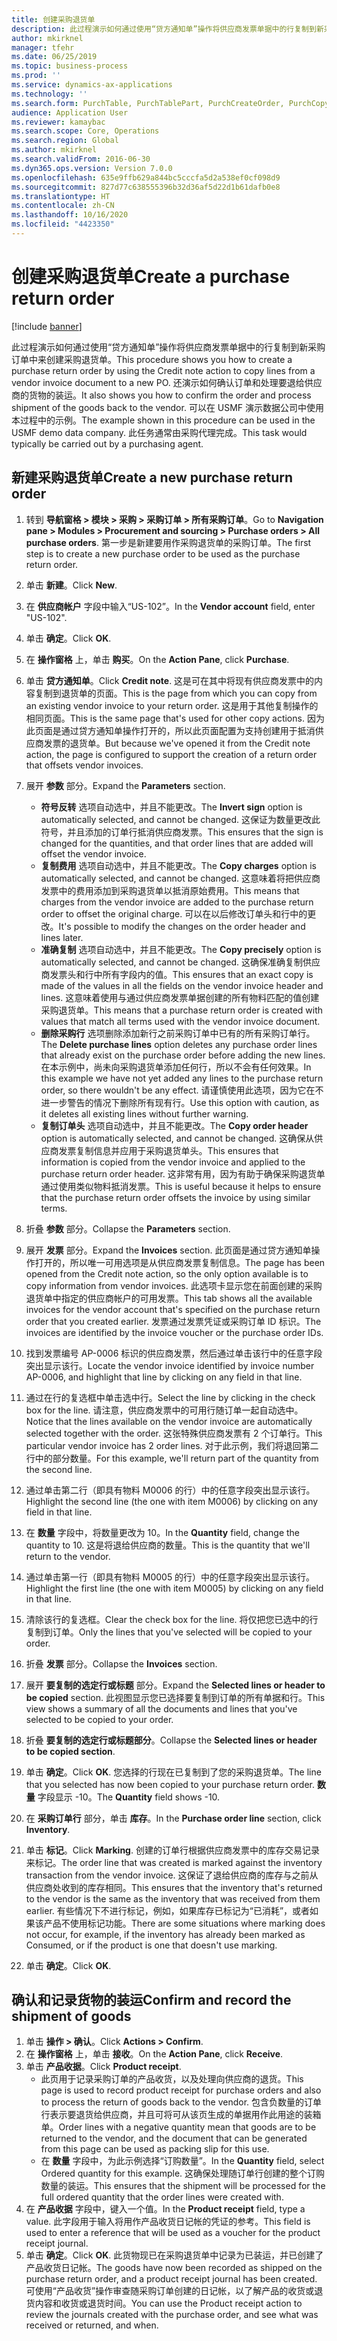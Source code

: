 ```yaml
---
title: 创建采购退货单
description: 此过程演示如何通过使用“贷方通知单”操作将供应商发票单据中的行复制到新采购订单中来创建采购退货单。
author: mkirknel
manager: tfehr
ms.date: 06/25/2019
ms.topic: business-process
ms.prod: ''
ms.service: dynamics-ax-applications
ms.technology: ''
ms.search.form: PurchTable, PurchTablePart, PurchCreateOrder, PurchCopying, InventMarking, PurchEditLines
audience: Application User
ms.reviewer: kamaybac
ms.search.scope: Core, Operations
ms.search.region: Global
ms.author: mkirknel
ms.search.validFrom: 2016-06-30
ms.dyn365.ops.version: Version 7.0.0
ms.openlocfilehash: 635e9ffb629a844bc5cccfa5d2a538ef0cf098d9
ms.sourcegitcommit: 827d77c638555396b32d36af5d22d1b61dafb0e8
ms.translationtype: HT
ms.contentlocale: zh-CN
ms.lasthandoff: 10/16/2020
ms.locfileid: "4423350"
---
```

# <a name="create-a-purchase-return-order"></a><span data-ttu-id="aa75a-103">创建采购退货单</span><span class="sxs-lookup"><span data-stu-id="aa75a-103">Create a purchase return order</span></span>

[!include [banner](../../includes/banner.md)]

<span data-ttu-id="aa75a-104">此过程演示如何通过使用“贷方通知单”操作将供应商发票单据中的行复制到新采购订单中来创建采购退货单。</span><span class="sxs-lookup"><span data-stu-id="aa75a-104">This procedure shows you how to create a purchase return order by using the Credit note action to copy lines from a vendor invoice document to a new PO.</span></span> <span data-ttu-id="aa75a-105">还演示如何确认订单和处理要退给供应商的货物的装运。</span><span class="sxs-lookup"><span data-stu-id="aa75a-105">It also shows you how to confirm the order and process shipment of the goods back to the vendor.</span></span> <span data-ttu-id="aa75a-106">可以在 USMF 演示数据公司中使用本过程中的示例。</span><span class="sxs-lookup"><span data-stu-id="aa75a-106">The example shown in this procedure can be used in the USMF demo data company.</span></span> <span data-ttu-id="aa75a-107">此任务通常由采购代理完成。</span><span class="sxs-lookup"><span data-stu-id="aa75a-107">This task would typically be carried out by a purchasing agent.</span></span>

## <a name="create-a-new-purchase-return-order"></a><span data-ttu-id="aa75a-108">新建采购退货单</span><span class="sxs-lookup"><span data-stu-id="aa75a-108">Create a new purchase return order</span></span>
1. <span data-ttu-id="aa75a-109">转到 **导航窗格 > 模块 > 采购 > 采购订单 > 所有采购订单**。</span><span class="sxs-lookup"><span data-stu-id="aa75a-109">Go to **Navigation pane > Modules > Procurement and sourcing > Purchase orders > All purchase orders**.</span></span> <span data-ttu-id="aa75a-110">第一步是新建要用作采购退货单的采购订单。</span><span class="sxs-lookup"><span data-stu-id="aa75a-110">The first step is to create a new purchase order to be used as the purchase return order.</span></span>  
2. <span data-ttu-id="aa75a-111">单击 **新建**。</span><span class="sxs-lookup"><span data-stu-id="aa75a-111">Click **New**.</span></span>
3. <span data-ttu-id="aa75a-112">在 **供应商帐户** 字段中输入“US-102”。</span><span class="sxs-lookup"><span data-stu-id="aa75a-112">In the **Vendor account** field, enter "US-102".</span></span>
4. <span data-ttu-id="aa75a-113">单击 **确定**。</span><span class="sxs-lookup"><span data-stu-id="aa75a-113">Click **OK**.</span></span>
5. <span data-ttu-id="aa75a-114">在 **操作窗格** 上，单击 **购买**。</span><span class="sxs-lookup"><span data-stu-id="aa75a-114">On the **Action Pane**, click **Purchase**.</span></span>
6. <span data-ttu-id="aa75a-115">单击 **贷方通知单**。</span><span class="sxs-lookup"><span data-stu-id="aa75a-115">Click **Credit note**.</span></span> <span data-ttu-id="aa75a-116">这是可在其中将现有供应商发票中的内容复制到退货单的页面。</span><span class="sxs-lookup"><span data-stu-id="aa75a-116">This is the page from which you can copy from an existing vendor invoice to your return order.</span></span> <span data-ttu-id="aa75a-117">这是用于其他复制操作的相同页面。</span><span class="sxs-lookup"><span data-stu-id="aa75a-117">This is the same page that's used for other copy actions.</span></span> <span data-ttu-id="aa75a-118">因为此页面是通过贷方通知单操作打开的，所以此页面配置为支持创建用于抵消供应商发票的退货单。</span><span class="sxs-lookup"><span data-stu-id="aa75a-118">But because we've opened it from the Credit note action, the page is configured to support the creation of a return order that offsets vendor invoices.</span></span>  
7. <span data-ttu-id="aa75a-119">展开 **参数** 部分。</span><span class="sxs-lookup"><span data-stu-id="aa75a-119">Expand the **Parameters** section.</span></span>
    - <span data-ttu-id="aa75a-120">**符号反转** 选项自动选中，并且不能更改。</span><span class="sxs-lookup"><span data-stu-id="aa75a-120">The **Invert sign** option is automatically selected, and cannot be changed.</span></span> <span data-ttu-id="aa75a-121">这保证为数量更改此符号，并且添加的订单行抵消供应商发票。</span><span class="sxs-lookup"><span data-stu-id="aa75a-121">This ensures that the sign is changed for the quantities, and that order lines that are added will offset the vendor invoice.</span></span>  
    - <span data-ttu-id="aa75a-122">**复制费用** 选项自动选中，并且不能更改。</span><span class="sxs-lookup"><span data-stu-id="aa75a-122">The **Copy charges** option is automatically selected, and cannot be changed.</span></span> <span data-ttu-id="aa75a-123">这意味着将把供应商发票中的费用添加到采购退货单以抵消原始费用。</span><span class="sxs-lookup"><span data-stu-id="aa75a-123">This means that charges from the vendor invoice are added to the purchase return order to offset the original charge.</span></span> <span data-ttu-id="aa75a-124">可以在以后修改订单头和行中的更改。</span><span class="sxs-lookup"><span data-stu-id="aa75a-124">It's possible to modify the changes on the order header and lines later.</span></span>  
    - <span data-ttu-id="aa75a-125">**准确复制** 选项自动选中，并且不能更改。</span><span class="sxs-lookup"><span data-stu-id="aa75a-125">The **Copy precisely** option is automatically selected, and cannot be changed.</span></span> <span data-ttu-id="aa75a-126">这确保准确复制供应商发票头和行中所有字段内的值。</span><span class="sxs-lookup"><span data-stu-id="aa75a-126">This ensures that an exact copy is made of the values in all the fields on the vendor invoice header and lines.</span></span> <span data-ttu-id="aa75a-127">这意味着使用与通过供应商发票单据创建的所有物料匹配的值创建采购退货单。</span><span class="sxs-lookup"><span data-stu-id="aa75a-127">This means that a purchase return order is created with values that match all terms used with the vendor invoice document.</span></span> 
    - <span data-ttu-id="aa75a-128">**删除采购行** 选项删除添加新行之前采购订单中已有的所有采购订单行。</span><span class="sxs-lookup"><span data-stu-id="aa75a-128">The **Delete purchase lines** option deletes any purchase order lines that already exist on the purchase order before adding the new lines.</span></span> <span data-ttu-id="aa75a-129">在本示例中，尚未向采购退货单添加任何行，所以不会有任何效果。</span><span class="sxs-lookup"><span data-stu-id="aa75a-129">In this example we have not yet added any lines to the purchase return order, so there wouldn't be any effect.</span></span> <span data-ttu-id="aa75a-130">请谨慎使用此选项，因为它在不进一步警告的情况下删除所有现有行。</span><span class="sxs-lookup"><span data-stu-id="aa75a-130">Use this option with caution, as it deletes all existing lines without further warning.</span></span>  
    * <span data-ttu-id="aa75a-131">**复制订单头** 选项自动选中，并且不能更改。</span><span class="sxs-lookup"><span data-stu-id="aa75a-131">The **Copy order header** option is automatically selected, and cannot be changed.</span></span> <span data-ttu-id="aa75a-132">这确保从供应商发票复制信息并应用于采购退货单头。</span><span class="sxs-lookup"><span data-stu-id="aa75a-132">This ensures that information is copied from the vendor invoice and applied to the purchase return order header.</span></span> <span data-ttu-id="aa75a-133">这非常有用，因为有助于确保采购退货单通过使用类似物料抵消发票。</span><span class="sxs-lookup"><span data-stu-id="aa75a-133">This is useful because it helps to ensure that the purchase return order offsets the invoice by using similar terms.</span></span>  
8. <span data-ttu-id="aa75a-134">折叠 **参数** 部分。</span><span class="sxs-lookup"><span data-stu-id="aa75a-134">Collapse the **Parameters** section.</span></span>
9. <span data-ttu-id="aa75a-135">展开 **发票** 部分。</span><span class="sxs-lookup"><span data-stu-id="aa75a-135">Expand the **Invoices** section.</span></span> <span data-ttu-id="aa75a-136">此页面是通过贷方通知单操作打开的，所以唯一可用选项是从供应商发票复制信息。</span><span class="sxs-lookup"><span data-stu-id="aa75a-136">The page has been opened from the Credit note action, so the only option available is to copy information from vendor invoices.</span></span> <span data-ttu-id="aa75a-137">此选项卡显示您在前面创建的采购退货单中指定的供应商帐户的可用发票。</span><span class="sxs-lookup"><span data-stu-id="aa75a-137">This tab shows all the available invoices for the vendor account that's specified on the purchase return order that you created earlier.</span></span>   <span data-ttu-id="aa75a-138">发票通过发票凭证或采购订单 ID 标识。</span><span class="sxs-lookup"><span data-stu-id="aa75a-138">The invoices are identified by the invoice voucher or the purchase order IDs.</span></span>
10. <span data-ttu-id="aa75a-139">找到发票编号 AP-0006 标识的供应商发票，然后通过单击该行中的任意字段突出显示该行。</span><span class="sxs-lookup"><span data-stu-id="aa75a-139">Locate the vendor invoice identified by invoice number AP-0006, and highlight that line by clicking on any field in that line.</span></span>
11. <span data-ttu-id="aa75a-140">通过在行的复选框中单击选中行。</span><span class="sxs-lookup"><span data-stu-id="aa75a-140">Select the line by clicking in the check box for the line.</span></span> <span data-ttu-id="aa75a-141">请注意，供应商发票中的可用行随订单一起自动选中。</span><span class="sxs-lookup"><span data-stu-id="aa75a-141">Notice that the lines available on the vendor invoice are automatically selected together with the order.</span></span> <span data-ttu-id="aa75a-142">这张特殊供应商发票有 2 个订单行。</span><span class="sxs-lookup"><span data-stu-id="aa75a-142">This particular vendor invoice has 2 order lines.</span></span> <span data-ttu-id="aa75a-143">对于此示例，我们将退回第二行中的部分数量。</span><span class="sxs-lookup"><span data-stu-id="aa75a-143">For this example, we'll return part of the quantity from the second line.</span></span>
12. <span data-ttu-id="aa75a-144">通过单击第二行（即具有物料 M0006 的行）中的任意字段突出显示该行。</span><span class="sxs-lookup"><span data-stu-id="aa75a-144">Highlight the second line (the one with item M0006) by clicking on any field in that line.</span></span>
13. <span data-ttu-id="aa75a-145">在 **数量** 字段中，将数量更改为 10。</span><span class="sxs-lookup"><span data-stu-id="aa75a-145">In the **Quantity** field, change the quantity to 10.</span></span> <span data-ttu-id="aa75a-146">这是将退给供应商的数量。</span><span class="sxs-lookup"><span data-stu-id="aa75a-146">This is the quantity that we'll return to the vendor.</span></span> 
14. <span data-ttu-id="aa75a-147">通过单击第一行（即具有物料 M0005 的行）中的任意字段突出显示该行。</span><span class="sxs-lookup"><span data-stu-id="aa75a-147">Highlight the first line (the one with item M0005) by clicking on any field in that line.</span></span>
15. <span data-ttu-id="aa75a-148">清除该行的复选框。</span><span class="sxs-lookup"><span data-stu-id="aa75a-148">Clear the check box for the line.</span></span> <span data-ttu-id="aa75a-149">将仅把您已选中的行复制到订单。</span><span class="sxs-lookup"><span data-stu-id="aa75a-149">Only the lines that you've selected will be copied to your order.</span></span>
16. <span data-ttu-id="aa75a-150">折叠 **发票** 部分。</span><span class="sxs-lookup"><span data-stu-id="aa75a-150">Collapse the **Invoices** section.</span></span>
17. <span data-ttu-id="aa75a-151">展开 **要复制的选定行或标题** 部分。</span><span class="sxs-lookup"><span data-stu-id="aa75a-151">Expand the **Selected lines or header to be copied** section.</span></span> <span data-ttu-id="aa75a-152">此视图显示您已选择要复制到订单的所有单据和行。</span><span class="sxs-lookup"><span data-stu-id="aa75a-152">This view shows a summary of all the documents and lines that you've selected to be copied to your order.</span></span>  
18. <span data-ttu-id="aa75a-153">折叠 **要复制的选定行或标题部分**。</span><span class="sxs-lookup"><span data-stu-id="aa75a-153">Collapse the **Selected lines or header to be copied section**.</span></span>
19. <span data-ttu-id="aa75a-154">单击 **确定**。</span><span class="sxs-lookup"><span data-stu-id="aa75a-154">Click **OK**.</span></span> <span data-ttu-id="aa75a-155">您选择的行现在已复制到了您的采购退货单。</span><span class="sxs-lookup"><span data-stu-id="aa75a-155">The line that you selected has now been copied to your purchase return order.</span></span> <span data-ttu-id="aa75a-156">**数量** 字段显示 -10。</span><span class="sxs-lookup"><span data-stu-id="aa75a-156">The **Quantity** field shows -10.</span></span>   
20. <span data-ttu-id="aa75a-157">在 **采购订单行** 部分，单击 **库存**。</span><span class="sxs-lookup"><span data-stu-id="aa75a-157">In the **Purchase order line** section, click **Inventory**.</span></span>
21. <span data-ttu-id="aa75a-158">单击 **标记**。</span><span class="sxs-lookup"><span data-stu-id="aa75a-158">Click **Marking**.</span></span> <span data-ttu-id="aa75a-159">创建的订单行根据供应商发票中的库存交易记录来标记。</span><span class="sxs-lookup"><span data-stu-id="aa75a-159">The order line that was created is marked against the inventory transaction from the vendor invoice.</span></span> <span data-ttu-id="aa75a-160">这保证了退给供应商的库存与之前从供应商处收到的库存相同。</span><span class="sxs-lookup"><span data-stu-id="aa75a-160">This ensures that the inventory that's returned to the vendor is the same as the inventory that was received from them earlier.</span></span> <span data-ttu-id="aa75a-161">有些情况下不进行标记，例如，如果库存已标记为“已消耗”，或者如果该产品不使用标记功能。</span><span class="sxs-lookup"><span data-stu-id="aa75a-161">There are some situations where marking does not occur, for example, if the inventory has already been marked as Consumed, or if the product is one that doesn't use marking.</span></span>  

22. <span data-ttu-id="aa75a-162">单击 **确定**。</span><span class="sxs-lookup"><span data-stu-id="aa75a-162">Click **OK**.</span></span>

## <a name="confirm-and-record-the-shipment-of-goods"></a><span data-ttu-id="aa75a-163">确认和记录货物的装运</span><span class="sxs-lookup"><span data-stu-id="aa75a-163">Confirm and record the shipment of goods</span></span>
1. <span data-ttu-id="aa75a-164">单击 **操作 > 确认**。</span><span class="sxs-lookup"><span data-stu-id="aa75a-164">Click **Actions > Confirm**.</span></span>
2. <span data-ttu-id="aa75a-165">在 **操作窗格** 上，单击 **接收**。</span><span class="sxs-lookup"><span data-stu-id="aa75a-165">On the **Action Pane**, click **Receive**.</span></span>
3. <span data-ttu-id="aa75a-166">单击 **产品收据**。</span><span class="sxs-lookup"><span data-stu-id="aa75a-166">Click **Product receipt**.</span></span>
    - <span data-ttu-id="aa75a-167">此页用于记录采购订单的产品收货，以及处理向供应商的退货。</span><span class="sxs-lookup"><span data-stu-id="aa75a-167">This page is used to record product receipt for purchase orders and also to process the return of goods back to the vendor.</span></span> <span data-ttu-id="aa75a-168">包含负数量的订单行表示要退货给供应商，并且可将可从该页生成的单据用作此用途的装箱单。</span><span class="sxs-lookup"><span data-stu-id="aa75a-168">Order lines with a negative quantity mean that goods are to be returned to the vendor, and the document that can be generated from this page can be used as packing slip for this use.</span></span>   
    - <span data-ttu-id="aa75a-169">在 **数量** 字段中，为此示例选择“订购数量”。</span><span class="sxs-lookup"><span data-stu-id="aa75a-169">In the **Quantity** field, select Ordered quantity for this example.</span></span> <span data-ttu-id="aa75a-170">这确保处理随订单行创建的整个订购数量的装运。</span><span class="sxs-lookup"><span data-stu-id="aa75a-170">This ensures that the shipment will be processed for the full ordered quantity that the order lines were created with.</span></span>   
4. <span data-ttu-id="aa75a-171">在 **产品收据** 字段中，键入一个值。</span><span class="sxs-lookup"><span data-stu-id="aa75a-171">In the **Product receipt** field, type a value.</span></span> <span data-ttu-id="aa75a-172">此字段用于输入将用作产品收货日记帐的凭证的参考。</span><span class="sxs-lookup"><span data-stu-id="aa75a-172">This field is used to enter a reference that will be used as a voucher for the product receipt journal.</span></span>  
5. <span data-ttu-id="aa75a-173">单击 **确定**。</span><span class="sxs-lookup"><span data-stu-id="aa75a-173">Click **OK**.</span></span> <span data-ttu-id="aa75a-174">此货物现已在采购退货单中记录为已装运，并已创建了产品收货日记帐。</span><span class="sxs-lookup"><span data-stu-id="aa75a-174">The goods have now been recorded as shipped on the purchase return order, and a product receipt journal has been created.</span></span> <span data-ttu-id="aa75a-175">可使用“产品收货”操作审查随采购订单创建的日记帐，以了解产品的收货或退货内容和收货或退货时间。</span><span class="sxs-lookup"><span data-stu-id="aa75a-175">You can use the Product receipt action to review the journals created with the purchase order, and see what was received or returned, and when.</span></span>  

